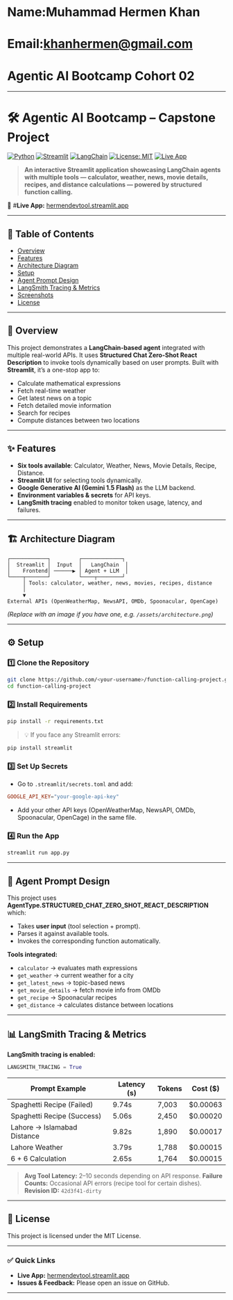 # **Name:Muhammad Hermen Khan**


# **Email:khanhermen@gmail.com**

# **Agentic AI Bootcamp Cohort 02**



---

# 🛠️ Agentic AI Bootcamp – Capstone Project

[![Python](https://img.shields.io/badge/Python-3.10%2B-blue?logo=python\&logoColor=white)](https://www.python.org/)
[![Streamlit](https://img.shields.io/badge/Streamlit-App-red?logo=streamlit\&logoColor=white)](https://streamlit.io/)
[![LangChain](https://img.shields.io/badge/LangChain-Framework-green?logo=chainlink\&logoColor=white)](https://www.langchain.com/)
[![License: MIT](https://img.shields.io/badge/License-MIT-yellow.svg)](LICENSE)
[![Live App](https://img.shields.io/badge/Live%20App-Available-brightgreen)](https://hermendevtool.streamlit.app/)

> **An interactive Streamlit application showcasing LangChain agents with multiple tools — calculator, weather, news, movie details, recipes, and distance calculations — powered by structured function calling.**

🔗 #**Live App:** [hermendevtool.streamlit.app](https://hermendevtool.streamlit.app/)

---

## 📑 Table of Contents

* [Overview](#overview)
* [Features](#features)
* [Architecture Diagram](#architecture-diagram)
* [Setup](#setup)
* [Agent Prompt Design](#agent-prompt-design)
* [LangSmith Tracing & Metrics](#langsmith-tracing--metrics)
* [Screenshots](#screenshots)
* [License](#license)

---

## 📝 Overview

This project demonstrates a **LangChain-based agent** integrated with multiple real-world APIs. It uses **Structured Chat Zero-Shot React Description** to invoke tools dynamically based on user prompts. Built with **Streamlit**, it’s a one-stop app to:

* Calculate mathematical expressions
* Fetch real-time weather
* Get latest news on a topic
* Fetch detailed movie information
* Search for recipes
* Compute distances between two locations

---

## ✨ Features

* **Six tools available**: Calculator, Weather, News, Movie Details, Recipe, Distance.
* **Streamlit UI** for selecting tools dynamically.
* **Google Generative AI (Gemini 1.5 Flash)** as the LLM backend.
* **Environment variables & secrets** for API keys.
* **LangSmith tracing** enabled to monitor token usage, latency, and failures.

---

## 🏗️ Architecture Diagram

```
┌────────────┐         ┌─────────────┐
│  Streamlit │  Input  │   LangChain  │
│    Frontend│ ──────▶ │ Agent + LLM  │
└────┬───────┘         └────┬────────┘
     │ Tools: calculator, weather, news, movies, recipes, distance
     │
     ▼
External APIs (OpenWeatherMap, NewsAPI, OMDb, Spoonacular, OpenCage)
```

*(Replace with an image if you have one, e.g. `/assets/architecture.png`)*

---

## ⚙️ Setup

### 1️⃣ Clone the Repository

```bash
git clone https://github.com/<your-username>/function-calling-project.git
cd function-calling-project
```

### 2️⃣ Install Requirements

```bash
pip install -r requirements.txt
```

> 💡 If you face any Streamlit errors:

```bash
pip install streamlit
```

### 3️⃣ Set Up Secrets

* Go to `.streamlit/secrets.toml` and add:

```toml
GOOGLE_API_KEY="your-google-api-key"
```

* Add your other API keys (OpenWeatherMap, NewsAPI, OMDb, Spoonacular, OpenCage) in the same file.

### 4️⃣ Run the App

```bash
streamlit run app.py
```

---

## 📝 Agent Prompt Design

This project uses **AgentType.STRUCTURED\_CHAT\_ZERO\_SHOT\_REACT\_DESCRIPTION** which:

* Takes **user input** (tool selection + prompt).
* Parses it against available tools.
* Invokes the corresponding function automatically.

**Tools integrated:**

* `calculator` → evaluates math expressions
* `get_weather` → current weather for a city
* `get_latest_news` → topic-based news
* `get_movie_details` → fetch movie info from OMDb
* `get_recipe` → Spoonacular recipes
* `get_distance` → calculates distance between locations

---

## 📊 LangSmith Tracing & Metrics

**LangSmith tracing is enabled:**

```python
LANGSMITH_TRACING = True
```

| Prompt Example              | Latency (s) | Tokens | Cost (\$) |
| --------------------------- | ----------- | ------ | --------- |
| Spaghetti Recipe (Failed)   | 9.74s       | 7,003  | \$0.00063 |
| Spaghetti Recipe (Success)  | 5.06s       | 2,450  | \$0.00020 |
| Lahore → Islamabad Distance | 9.82s       | 1,890  | \$0.00017 |
| Lahore Weather              | 3.79s       | 1,788  | \$0.00015 |
| 6 + 6 Calculation           | 2.65s       | 1,764  | \$0.00015 |

> **Avg Tool Latency:** 2–10 seconds depending on API response.
> **Failure Counts:** Occasional API errors (recipe tool for certain dishes).
> **Revision ID:** `42d3f41-dirty`

---



## 📝 License

This project is licensed under the MIT License.

---

### ✅ Quick Links

* **Live App:** [hermendevtool.streamlit.app](https://hermendevtool.streamlit.app/)
* **Issues & Feedback:** Please open an issue on GitHub.

---


